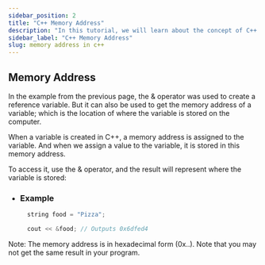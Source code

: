 ```yaml
---
sidebar_position: 2
title: "C++ Memory Address"
description: "In this tutorial, we will learn about the concept of C++ memory Address ."
sidebar_label: "C++ Memory Address"
slug: memory address in c++
---
```


## Memory Address

In the example from the previous page, the & operator was used to create a reference variable. But it can also be used to get the memory address of a variable; which is the location of where the variable is stored on the computer.

When a variable is created in C++, a memory address is assigned to the variable. And when we assign a value to the variable, it is stored in this memory address.

To access it, use the & operator, and the result will represent where the variable is stored:

- ### **Example**
  
    ```cpp
      string food = "Pizza";

      cout << &food; // Outputs 0x6dfed4
    ```

Note: The memory address is in hexadecimal form (0x..). Note that you may not get the same result in your program.
